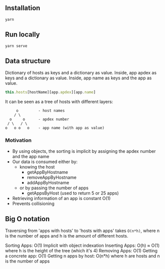 ## Installation
```
yarn
```

## Run locally
```
yarn serve
```

## Data structure
Dictionary of hosts as keys and a dictionary as value.
Inside, app apdex as keys and a dictionary as value.
Inside, app name as keys and the app as value.

```js
this.hosts[hostName][app.apdex][app.name]
```

It can be seen as a tree of hosts with different layers:

```
     o         - host names
    / \
  o     o      - apdex number
 / \   / \
o   o o   o    - app name (with app as value)
```

### Motivation
- By using objects, the sorting is implicit 
by assigning the apdex number and the app name
- Our data is consumed either by:
  - knowing the host
    - getAppByHostname
    - removeAppByHostname
    - addAppByHostname
  - or by passing the number of apps
    - getAppsByHost (used to return 5 or 25 apps)
- Retrieving information of an app is constant O(1)
- Prevents collisioning

## Big O notation
Traversing from 'apps with hosts' to 'hosts with apps' takes `O(n*h)`,
where n is the number of apps and h is the amount of different hosts.

Sorting Apps: O(1) Implicit with object indexation
Inserting Apps: O(h) ≈ O(1) where h is the height of the tree (which it's 4)
Removing Apps: O(1)
Getting a concrete app: O(1)
Getting n apps by host: O(n*h) where h are hosts and n is the number of apps
